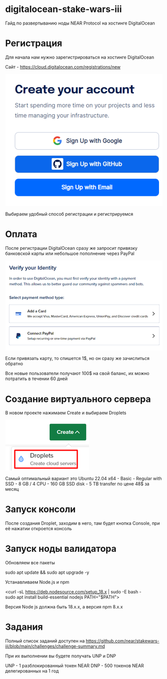 # digitalocean-stake-wars-iii
Гайд по развертыванию ноды NEAR Protocol на хостинге DigitalOcean

Регистрация
========================
Для начала нам нужно зарегистрироваться на хостинге DigitalOcean

Сайт - https://cloud.digitalocean.com/registrations/new

![Регистрация](DO_signup.png)

Выбираем удобный способ регистрации и регистрируемся

Оплата
========================
После регистрации DigitalOcean сразу же запросит привязку банковской карты или небольшое пополнение через PayPal

![Оплата](DO_billing.png)

Если привязать карту, то спишется 1$, но он сразу же зачислиться обратно

Все новые пользователи получают 100$ на свой баланс, их можно потратить в течении 60 дней

Создание виртуального сервера
========================
В новом проекте нажимаем Create и выбираем Droplets

![Droplet](DO_createdroplet.png)

Самый оптимальный вариант это Ubuntu 22.04 x64 - Basic - Regular with SSD - 8 GB / 4 CPU - 160 GB SSD disk - 5 TB transfer по цене 48$ за месяц

Запуск консоли
========================
После создания Droplet, заходим в него, там будет кнопка Console, при её нажатии откроется консоль

Запуск ноды валидатора
========================
Обновляем все пакеты

sudo apt update && sudo apt upgrade -y

Устанавливаем Node.js и npm

<curl -sL https://deb.nodesource.com/setup_18.x | sudo -E bash -  
sudo apt install build-essential nodejs
PATH="$PATH">

Версия Node js должна быть 18.x.x, а версия npm 8.x.x




Задания
========================
Полный список заданий доступен на https://github.com/near/stakewars-iii/blob/main/challenges/challenge-summary.md

При их выполнении вы будете получать UNP и DNP

UNP - 1 разблокированный токен NEAR
DNP - 500 токенов NEAR делегированных на 1 год
